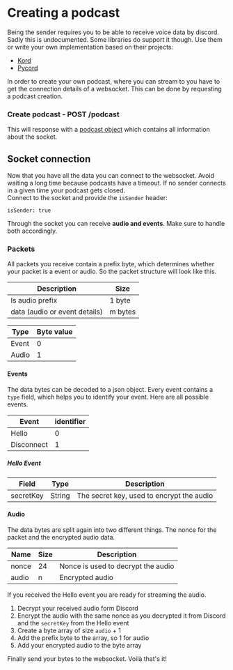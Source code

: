 # Creating a podcast

Being the sender requires you to be able to receive voice data by discord. Sadly this is undocumented. Some libraries do
support it though. Use them or write your own implementation based on their projects:

* [Kord](https://github.com/kordlib/kord)
* [Pycord](https://github.com/Pycord-Development/pycord)

In order to create your own podcast, where you can stream to you have to get the connection details of a websocket. This can
be done by requesting a podcast creation.

### Create podcast - POST /podcast

This will response with a [podcast object](../entities/podcast.md) which contains all information about the socket.

## Socket connection

Now that you have all the data you can connect to the websocket. Avoid waiting a long time because podcasts have a timeout.
If no sender connects in a given time your podcast gets closed.  
Connect to the socket and provide the `isSender` header:

```
isSender: true
```

Through the socket you can receive **audio and events**. Make sure to handle both accordingly.

### Packets

All packets you receive contain a prefix byte, which determines whether your packet is a event or audio.
So the packet structure will look like this.

| Description                     | Size    |
|---------------------------------|---------|
| Is audio prefix                 | 1 byte  |
| data   (audio or event details) | m bytes |

| Type  | Byte value |
|-------|------------|
| Event | 0          |
| Audio | 1          |

#### Events

The data bytes can be decoded to a json object. Every event contains a `type` field, which helps you to identify your event.
Here are all possible events.

| Event      | identifier |
|------------|------------|
| Hello      | 0          |
| Disconnect | 1          |

##### Hello Event

| Field     | Type   | Description                               |
|-----------|--------|-------------------------------------------|
| secretKey | String | The secret key, used to encrypt the audio |

#### Audio

The data bytes are split again into two different things. The nonce for the packet and the encrypted audio data.

| Name  | Size | Description                        |
|-------|------|------------------------------------|
| nonce | 24   | Nonce is used to decrypt the audio |
| audio | n    | Encrypted audio                    |

If you received the Hello event you are ready for streaming the audio.

1. Decrypt your received audio form Discord
2. Encrypt the audio with the same nonce as you decrypted it from Discord and the `secretKey` from the Hello event
3. Create a byte array of size `audio` + 1
4. Add the prefix byte to the array, so 1 for audio
5. Add your encrypted audio to the byte array

Finally send your bytes to the websocket. Voilà that's it!